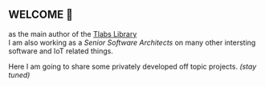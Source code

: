## WELCOME 👋
 
 as the main author of the [Tlabs Library](https://tlabs.tomorrowlabs.io/tlabs-lib.html)  
 I am also working as a _Senior Software Architects_ on many other intersting software and IoT related things.

 Here I am going to share some privately developed off topic projects.
 _(stay tuned)_
 
<!--
**cjaeckel/cjaeckel** is a ✨ _special_ ✨ repository because its `README.md` (this file) appears on your GitHub profile.

Here are some ideas to get you started:

- 🔭 I’m currently working on ...
- 🌱 I’m currently learning ...
- 👯 I’m looking to collaborate on ...
- 🤔 I’m looking for help with ...
- 💬 Ask me about ...
- 📫 How to reach me: ...
- 😄 Pronouns: ...
- ⚡ Fun fact: ...
-->

